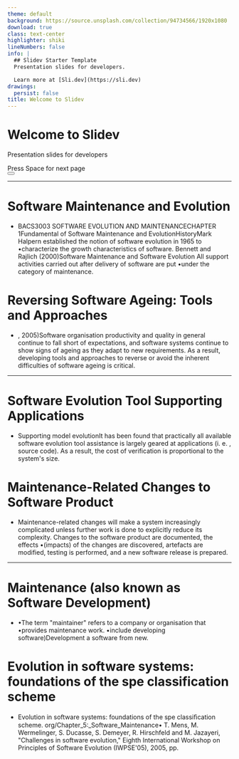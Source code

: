 ```yaml
---
theme: default
background: https://source.unsplash.com/collection/94734566/1920x1080
download: true
class: text-center
highlighter: shiki
lineNumbers: false
info: |
  ## Slidev Starter Template
  Presentation slides for developers.

  Learn more at [Sli.dev](https://sli.dev)
drawings:
  persist: false
title: Welcome to Slidev
---
```


# Welcome to Slidev

Presentation slides for developers

<div class="pt-12">
  <span @click="$slidev.nav.next" class="px-2 py-1 rounded cursor-pointer" hover="bg-white bg-opacity-10">
    Press Space for next page <carbon:arrow-right class="inline"/>
  </span>
</div>

<div class="abs-br m-6 flex gap-2">
  <button @click="$slidev.nav.openInEditor()" title="Open in Editor" class="text-xl icon-btn opacity-50 !border-none !hover:text-white">
    <carbon:edit />
  </button>
  <a href="https://github.com/slidevjs/slidev" target="_blank" alt="GitHub"
    class="text-xl icon-btn opacity-50 !border-none !hover:text-white">
    <carbon-logo-github />
  </a>
</div>

<!--
The last comment block of each slide will be treated as slide notes. It will be visible and editable in Presenter Mode along with the slide. [Read more in the docs](https://sli.dev/guide/syntax.html#notes)
-->

---

# Software Maintenance and Evolution

- BACS3003 SOFTWARE EVOLUTION AND MAINTENANCECHAPTER 1Fundamental of Software Maintenance and EvolutionHistoryMark Halpern established the notion of software evolution in 1965 to •characterize the growth characteristics of software. Bennett and Rajlich (2000)Software Maintenance and Software Evolution All support activities carried out after delivery of software are put •under the category of maintenance.

# Reversing Software Ageing: Tools and Approaches

- , 2005)Software organisation productivity and quality in general continue to fall short of expectations, and software systems continue to show signs of ageing as they adapt to new requirements. As a result, developing tools and approaches to reverse or avoid the inherent difficulties of software ageing is critical.

---

# Software Evolution Tool Supporting Applications

- Supporting model evolutionIt has been found that practically all available software evolution tool assistance is largely geared at applications (i. e. , source code). As a result, the cost of verification is proportional to the system's size.

# Maintenance-Related Changes to Software Product

- Maintenance-related changes will make a system increasingly complicated unless further work is done to explicitly reduce its complexity. Changes to the software product are documented, the effects •(impacts) of the changes are discovered, artefacts are modified, testing is performed, and a new software release is prepared.

---

# Maintenance (also known as Software Development)

- •The term "maintainer" refers to a company or organisation that •provides maintenance work. •include developing software)Development a software from new.

# Evolution in software systems: foundations of the spe classification scheme

- Evolution in software systems: foundations of the spe classiﬁcation scheme. org/Chapter_5:_Software_Maintenance• T. Mens, M. Wermelinger, S. Ducasse, S. Demeyer, R. Hirschfeld and M. Jazayeri, "Challenges in software evolution," Eighth International Workshop on Principles of Software Evolution (IWPSE'05), 2005, pp.
